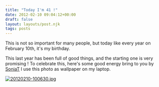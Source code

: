 ```yaml
---
title: "Today I'm 41 !"
date: 2012-02-10 09:04:12+00:00
draft: false
layout: layouts/post.njk
tags: posts
---
```


This is not so important for many people, but today like every year on February 10th, it's my birthday.  


This last year has been full of good things, and the starting one is very promising !
To celebrate this, here's some good energy bring to you by [SoniaT](http://www.flickr.com/photos/soniat360/4060373159/sizes/z/)
I use this photo as wallpaper on my laptop.



  
  
[![20120210-100630.jpg](http://laurentmaumet.com/english/wp-content/uploads/2012/02/20120210-100630.jpg)
](http://laurentmaumet.com/english/wp-content/uploads/2012/02/20120210-100630.jpg)
